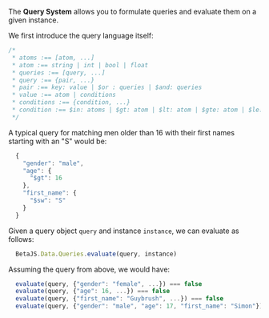The **Query System** allows you to formulate queries and evaluate them on a given instance.

We first introduce the query language itself:
```javascript
/*
 * atoms :== [atom, ...]
 * atom :== string | int | bool | float
 * queries :== [query, ...]
 * query :== {pair, ...}
 * pair :== key: value | $or : queries | $and: queries
 * value :== atom | conditions
 * conditions :== {condition, ...}  
 * condition :== $in: atoms | $gt: atom | $lt: atom | $gte: atom | $le: atom | $sw: atom | $ct: atom | all with ic
 */ 
```

A typical query for matching men older than 16 with their first names starting with an "S" would be:
```javascript
  {
    "gender": "male",
    "age": {
      "$gt": 16
    },
    "first_name": {
      "$sw": "S"
    }
  }
```

Given a query object ``query`` and instance ``instance``, we can evaluate as follows:
```javascript
  BetaJS.Data.Queries.evaluate(query, instance)
```

Assuming the query from above, we would have:
```javascript
  evaluate(query, {"gender": "female", ...}) === false
  evaluate(query, {"age": 16, ...}) === false
  evaluate(query, {"first_name": "Guybrush", ...}) === false
  evaluate(query, {"gender": "male", "age": 17, "first_name": "Simon"}) === true
``` 